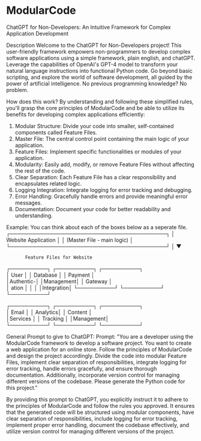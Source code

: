 # ModularCode
ChatGPT for Non-Developers: An Intuitive Framework for Complex Application Development

Description
Welcome to the ChatGPT for Non-Developers project! This user-friendly framework empowers non-programmers to develop complex software applications using a simple framework, plain english, and chatGPT. Leverage the capabilities of OpenAI's GPT-4 model to transform your natural language instructions into functional Python code. Go beyond basic scripting, and explore the world of software development, all guided by the power of artificial intelligence. No previous programming knowledge? No problem.

How does this work? 
By understanding and following these simplified rules, you'll grasp the core principles of ModularCode and be able to utilize its benefits for developing complex applications efficiently:
1. Modular Structure: Divide your code into smaller, self-contained components called Feature Files.
2. Master File: The central control point containing the main logic of your application.
3. Feature Files: Implement specific functionalities or modules of your application.
4. Modularity: Easily add, modify, or remove Feature Files without affecting the rest of the code.
5. Clear Separation: Each Feature File has a clear responsibility and encapsulates related logic.
6. Logging Integration: Integrate logging for error tracking and debugging.
7. Error Handling: Gracefully handle errors and provide meaningful error messages.
9. Documentation: Document your code for better readability and understanding.

 Example: 
  You can think about each of the boxes below as a seperate file. 
  ┌──────────────────────────────────────────┐
  │            Website Application           │
  │          (Master File - main logic)      │
  └──────────────────────────────────────────┘
                      │
                      ▼
 
           Feature Files for Website         
   ┌──────────┐  ┌──────────┐  ┌──────────┐  
   │   User   │  │ Database │  │ Payment  │  
   │Authentic-│  │Management│  │ Gateway  │  
   │  ation  │   │          │  │Integration│ 
   └──────────┘  └──────────┘  └──────────┘  
                                             
   ┌──────────┐  ┌──────────┐  ┌──────────┐  
   │   Email  │  │ Analytics│  │  Content │  
   │Services  │  │ Tracking │  │Management│  
   └──────────┘  └──────────┘  └──────────┘  


 General Prompt to give to ChatGPT:
Prompt: "You are a developer using the ModularCode framework to develop a software project. You want to create a web application for an online store. Follow the principles of ModularCode and design the project accordingly. Divide the code into modular Feature Files, implement clear separation of responsibilities, integrate logging for error tracking, handle errors gracefully, and ensure thorough documentation. Additionally, incorporate version control for managing different versions of the codebase. Please generate the Python code for this project."

By providing this prompt to ChatGPT, you explicitly instruct it to adhere to the principles of ModularCode and follow the rules you approved. It ensures that the generated code will be structured using modular components, have clear separation of responsibilities, include logging for error tracking, implement proper error handling, document the codebase effectively, and utilize version control for managing different versions of the project.
